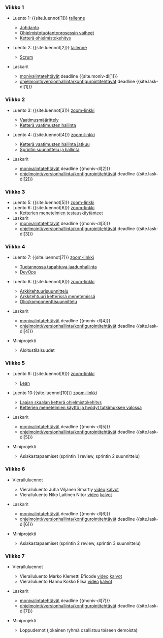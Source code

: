 ### Viikko 1

- Luento 1: {{site.luennot[1]}} [tallenne](https://youtu.be/v8wUaq4qa9M)
  - [Johdanto](/osa0)
  - [Ohjelmistotuotantoprosessin vaiheet](/osa1#ohjelmistotuotanto-ja-sen-osa-alueet) 
  - [Ketterä ohjelmistokehitys](/osa1#ketterä-ohjelmistokehitys)

- Luento 2: {{site.luennot[2]}} [tallenne](https://youtu.be/Bejr8KO_0fY)
  - [Scrum](/osa1#scrum)

- Laskarit
  - <a href="{{site.stats_url}}/quiz/1">monivalintatehtävät</a> deadline {{site.moniv-dl[1]}}
  - <a href="/tehtavat1">ohjelmointi/versionhallinta/konfigurointitehtävät</a> deadline {{site.lask-dl[1]}}

### Viikko 2

- Luento 3: {{site.luennot[3]}} [zoom-linkki](https://helsinki.zoom.us/j/64993611370?pwd=d3p5djRzWmRvTStKNVV2N25LYzhLdz09)
  - [Vaatimusmäärittely](/osa2#vaatimusmäärittely)
  - [Ketterä vaatimusten hallinta](/osa2#user-story)

- Luento 4: {{site.luennot[4]}} [zoom-linkki](https://helsinki.zoom.us/j/65511242341?pwd=dVduR0puZXdjYzV0UDdEOElIUDIxQT09)
  - [Ketterä vaatimusten hallinta jatkuu](/osa2#user-story)
  - [Sprintin suunnittelu ja hallinta](/osa2#sprintin-suunnittelu)

- Laskarit
  - <a href="{{site.stats_url}}/quiz/2">monivalintatehtävät</a> deadline {{moniv-dl[2]}}
  - <a href="/tehtavat2">ohjelmointi/versionhallinta/konfigurointitehtävät</a> deadline {{site.lask-dl[2]}}

### Viikko 3

- Luento 5: {{site.luennot[5]}} [zoom-linkki](https://helsinki.zoom.us/j/64993611370?pwd=d3p5djRzWmRvTStKNVV2N25LYzhLdz09)
- Luento 6: {{site.luennot[6]}} [zoom-linkki](https://helsinki.zoom.us/j/65511242341?pwd=dVduR0puZXdjYzV0UDdEOElIUDIxQT09) 
  - [Ketterien menetelmien testauskäytänteet](/osa3#ketterien-menetelmien-testauska%CC%88yta%CC%88nteet)
- Laskarit
  - <a href="{{site.stats_url}}/quiz/3">monivalintatehtävät</a> deadline {{moniv-dl[3]}}
  - <a href="/tehtavat3">ohjelmointi/versionhallinta/konfigurointitehtävät</a> deadline {{site.lask-dl[3]}}
  
### Viikko 4

- Luento 7: {{site.luennot[7]}} [zoom-linkki](https://helsinki.zoom.us/j/64993611370?pwd=d3p5djRzWmRvTStKNVV2N25LYzhLdz09)
  - [Tuotannossa tapahtuva laadunhallinta](/osa3#tuotannossa-tapahtuva-testaaminen-ja-laadunhallinta)
  - [DevOps](/osa3#devops) 
- Luento 8: {{site.luennot[8]}} [zoom-linkki](https://helsinki.zoom.us/j/65511242341?pwd=dVduR0puZXdjYzV0UDdEOElIUDIxQT09)
  - [Arkkitehtuurisuunnittelu](/osa4#ohjelmiston-arkkitehtuuri)
  - [Arkkitehtuuri ketterissä menetemissä](/osa4#arkkitehtuuri-ketterissä-menetelmissä)
  - [Olio/komponenttisuunnittelu](/osa4#olio--ja-komponenttisuunnittelu)
   
- Laskarit
  - <a href="{{site.stats_url}}/quiz/4">monivalintatehtävät</a> deadline {{moniv-dl[4]}}
  - <a href="/tehtavat4">ohjelmointi/versionhallinta/konfigurointitehtävät</a> deadline {{site.lask-dl[4]}}

- Miniprojekti
  - Aloitustilaisuudet

### Viikko 5

- Luento 9: {{site.luennot[9]}} [zoom-linkki](https://helsinki.zoom.us/j/64993611370?pwd=d3p5djRzWmRvTStKNVV2N25LYzhLdz09)
    - [Lean](/osa5#lean)  
- Luento 10:{{site.luennot[10]}} [zoom-linkki](https://helsinki.zoom.us/j/65511242341?pwd=dVduR0puZXdjYzV0UDdEOElIUDIxQT09)
  - [Laajan skaalan ketterä ohjelmistokehitys](/osa5#laajan-skaalan-kettera%CC%88-ohjelmistokehitys)
  - [Ketterien menetelmien käyttö ja hyödyt tutkimuksen valossa](/osa5#ketterien-menetelmien-käyttö-ja-hyödyt-tutkimuksen-valossa)  
    
- Laskarit
  - <a href="{{site.stats_url}}/quiz/5">monivalintatehtävät</a> deadline {{moniv-dl[5]}}
  - <a href="/tehtavat5">ohjelmointi/versionhallinta/konfigurointitehtävät</a> deadline {{site.lask-dl[5]}}

- Miniprojekti
  - Asiakastapaamiset (sprintin 1 review, sprintin 2 suunnittelu)
    
### Viikko 6

- Vierailuluennot
  - Vierailuluento Juha Viljanen Smartly <a href="https://www.youtube.com/watch?v=3ZRPtoU_nKQ&ab_channel=moocfi">video</a> <a href="https://github.com/ohjelmistotuotanto-hy/slides/blob/master/vierailuluennot/smartly.pdf">kalvot</a>
  - Vierailuluento Niko Laitinen Nitor <a href="https://www.youtube.com/watch?v=dhDusAPpjos&ab_channel=moocfi">video</a> <a href="https://github.com/ohjelmistotuotanto-hy/slides/blob/master/vierailuluennot/nitor.pdf">kalvot</a>
      
- Laskarit
  - <a href="{{site.stats_url}}/quiz/6">monivalintatehtävät</a> deadline {{moniv-dl[6]}}
  - <a href="/tehtavat6">ohjelmointi/versionhallinta/konfigurointitehtävät</a> deadline {{site.lask-dl[6]}}

- Miniprojekti
  - Asiakastapaamiset (sprintin 2 review, sprintin 3 suunnittelu)
  

### Viikko 7

- Vierailuluennot
  - Vierailuluento Marko Klemetti Eficode <a href="https://www.youtube.com/watch?v=FipoHtP2IJo&ab_channel=moocfi">video</a> <a href="https://github.com/ohjelmistotuotanto-hy/slides/blob/master/vierailuluennot/eficode.pdf">kalvot</a>    
  - Vierailuluento Hannu Kokko Elisa <a href="https://www.youtube.com/watch?v=kpBlLR10oVs&ab_channel=moocfi">video</a> <a href="https://github.com/ohjelmistotuotanto-hy/slides/blob/master/vierailuluennot/elisa.pdf">kalvot</a>
    
- Laskarit
  - <a href="{{site.stats_url}}/quiz/7">monivalintatehtävät</a> deadline {{moniv-dl[7]}}
  - <a href="/tehtavat7">ohjelmointi/versionhallinta/konfigurointitehtävät</a> deadline {{site.lask-dl[7]}}

- Miniprojekti
  - Loppudemot (jokainen ryhmä osallistuu toiseen demoista)
